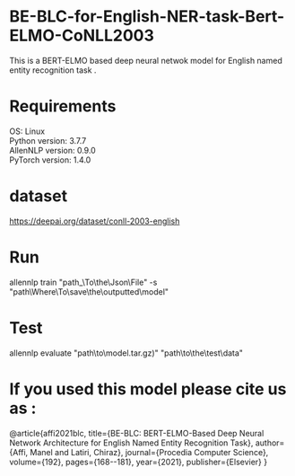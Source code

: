 # BE-BLC-for-English-NER-task-Bert-ELMO-CoNLL2003
This is a BERT-ELMO based deep neural netwok model for English named entity recognition task .
# Requirements
OS: Linux  
Python version: 3.7.7  
AllenNLP version: 0.9.0  
PyTorch version: 1.4.0  
# dataset
https://deepai.org/dataset/conll-2003-english
# Run
allennlp train "path_\To\the\Json\File" -s "path\Where\To\save\the\outputted\model"
# Test
allennlp evaluate  "path\to\model.tar.gz)"  "path\to\the\test\data"
# If you used this model please cite us as :
@article{affi2021blc,
  title={BE-BLC: BERT-ELMO-Based Deep Neural Network Architecture for English Named Entity Recognition Task},
  author={Affi, Manel and Latiri, Chiraz},
  journal={Procedia Computer Science},
  volume={192},
  pages={168--181},
  year={2021},
  publisher={Elsevier}
}
